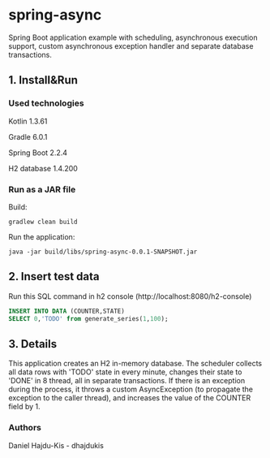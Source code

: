 # spring-async 
Spring Boot application example with scheduling, asynchronous execution support, custom asynchronous exception handler 
and separate database transactions. 

## 1. Install&Run

### Used technologies

Kotlin 1.3.61

Gradle 6.0.1

Spring Boot 2.2.4

H2 database 1.4.200

### Run as a JAR file

Build:

`gradlew clean build`

Run the application:

`java -jar build/libs/spring-async-0.0.1-SNAPSHOT.jar`


## 2. Insert test data
Run this SQL command in h2 console (http://localhost:8080/h2-console)
```sql
INSERT INTO DATA (COUNTER,STATE) 
SELECT 0,'TODO' from generate_series(1,100);
```

## 3. Details
This application creates an H2 in-memory database. The scheduler collects all data rows with 'TODO' state in every minute, 
changes their state to 'DONE' in 8 thread, all in separate transactions. If there is an exception during the process, it throws a 
custom AsyncException (to propagate the exception to the caller thread), and increases the value of the COUNTER field by 1.

### Authors
Daniel Hajdu-Kis - dhajdukis
